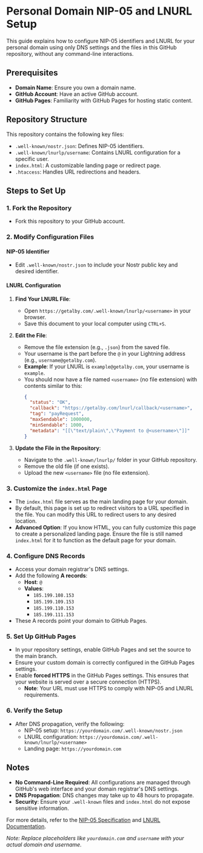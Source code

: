 # Personal Domain NIP-05 and LNURL Setup

This guide explains how to configure NIP-05 identifiers and LNURL for your personal domain using only DNS settings and the files in this GitHub repository, without any command-line interactions.

## Prerequisites

- **Domain Name**: Ensure you own a domain name.
- **GitHub Account**: Have an active GitHub account.
- **GitHub Pages**: Familiarity with GitHub Pages for hosting static content.

## Repository Structure

This repository contains the following key files:

- `.well-known/nostr.json`: Defines NIP-05 identifiers.
- `.well-known/lnurlp/username`: Contains LNURL configuration for a specific user.
- `index.html`: A customizable landing page or redirect page.
- `.htaccess`: Handles URL redirections and headers.

## Steps to Set Up

### 1. Fork the Repository
   - Fork this repository to your GitHub account.

### 2. Modify Configuration Files
#### NIP-05 Identifier
   - Edit `.well-known/nostr.json` to include your Nostr public key and desired identifier.

#### LNURL Configuration
1. **Find Your LNURL File**:
   - Open `https://getalby.com/.well-known/lnurlp/<username>` in your browser.
   - Save this document to your local computer using `CTRL+S`.

2. **Edit the File**:
   - Remove the file extension (e.g., `.json`) from the saved file.
   - Your username is the part before the `@` in your Lightning address (e.g., `username@getalby.com`).
   - **Example**: If your LNURL is `example@getalby.com`, your username is `example`.
   - You should now have a file named `<username>` (no file extension) with contents similar to this:
     ```json
     {
       "status": "OK",
       "callback": "https://getalby.com/lnurl/callback/<username>",
       "tag": "payRequest",
       "maxSendable": 1000000,
       "minSendable": 1000,
       "metadata": "[[\"text/plain\",\"Payment to @<username>\"]]"
     }
     ```

3. **Update the File in the Repository**:
   - Navigate to the `.well-known/lnurlp/` folder in your GitHub repository.
   - Remove the old file (if one exists).
   - Upload the new `<username>` file (no file extension).

### 3. Customize the `index.html` Page
   - The `index.html` file serves as the main landing page for your domain.
   - By default, this page is set up to redirect visitors to a URL specified in the file. You can modify this URL to redirect users to any desired location.
   - **Advanced Option**: If you know HTML, you can fully customize this page to create a personalized landing page. Ensure the file is still named `index.html` for it to function as the default page for your domain.

### 4. Configure DNS Records
   - Access your domain registrar's DNS settings.
   - Add the following **A records**:
     - **Host**: `@`
     - **Values**:
       - `185.199.108.153`
       - `185.199.109.153`
       - `185.199.110.153`
       - `185.199.111.153`
   - These A records point your domain to GitHub Pages.

### 5. Set Up GitHub Pages
   - In your repository settings, enable GitHub Pages and set the source to the main branch.
   - Ensure your custom domain is correctly configured in the GitHub Pages settings.
   - Enable **forced HTTPS** in the GitHub Pages settings. This ensures that your website is served over a secure connection (HTTPS).  
     - **Note**: Your URL must use HTTPS to comply with NIP-05 and LNURL requirements.

### 6. Verify the Setup
   - After DNS propagation, verify the following:
     - NIP-05 setup: `https://yourdomain.com/.well-known/nostr.json`
     - LNURL configuration: `https://yourdomain.com/.well-known/lnurlp/<username>`
     - Landing page: `https://yourdomain.com`

## Notes

- **No Command-Line Required**: All configurations are managed through GitHub's web interface and your domain registrar's DNS settings.
- **DNS Propagation**: DNS changes may take up to 48 hours to propagate.
- **Security**: Ensure your `.well-known` files and `index.html` do not expose sensitive information.

For more details, refer to the [NIP-05 Specification](https://github.com/nostr-protocol/nips/blob/master/05.md) and [LNURL Documentation](https://github.com/lnurl/luds).

*Note: Replace placeholders like `yourdomain.com` and `username` with your actual domain and username.*
